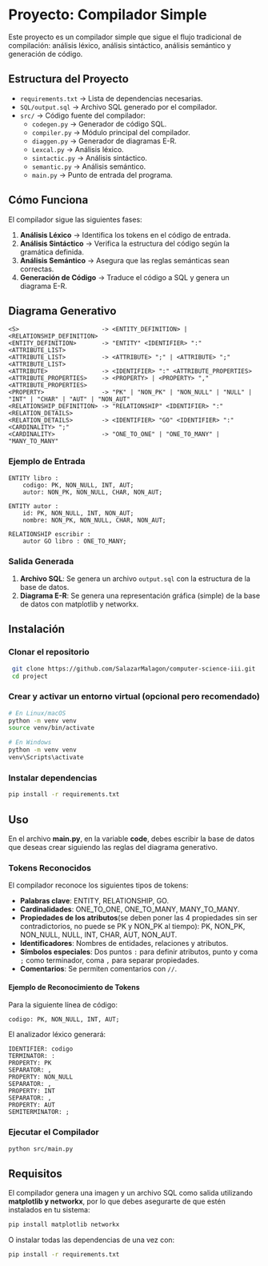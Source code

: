 # Proyecto: Compilador Simple

Este proyecto es un compilador simple que sigue el flujo tradicional de compilación: análisis léxico, análisis sintáctico, análisis semántico y generación de código.

## Estructura del Proyecto

- `requirements.txt` → Lista de dependencias necesarias.
- `SQL/output.sql` → Archivo SQL generado por el compilador.
- `src/` → Código fuente del compilador:
  - `codegen.py` → Generador de código SQL.
  - `compiler.py` → Módulo principal del compilador.
  - `diaggen.py` → Generador de diagramas E-R.
  - `Lexcal.py` → Análisis léxico.
  - `sintactic.py` → Análisis sintáctico.
  - `semantic.py` → Análisis semántico.
  - `main.py` → Punto de entrada del programa.

## Cómo Funciona

El compilador sigue las siguientes fases:
1. **Análisis Léxico** → Identifica los tokens en el código de entrada.
2. **Análisis Sintáctico** → Verifica la estructura del código según la gramática definida.
3. **Análisis Semántico** → Asegura que las reglas semánticas sean correctas.
4. **Generación de Código** → Traduce el código a SQL y genera un diagrama E-R.

## Diagrama Generativo

```
<S>                       -> <ENTITY_DEFINITION> | <RELATIONSHIP_DEFINITION>
<ENTITY_DEFINITION>       -> "ENTITY" <IDENTIFIER> ":" <ATTRIBUTE_LIST>
<ATTRIBUTE_LIST>          -> <ATTRIBUTE> ";" | <ATTRIBUTE> ";" <ATTRIBUTE_LIST>
<ATTRIBUTE>               -> <IDENTIFIER> ":" <ATTRIBUTE_PROPERTIES>
<ATTRIBUTE_PROPERTIES>    -> <PROPERTY> | <PROPERTY> "," <ATTRIBUTE_PROPERTIES>
<PROPERTY>                -> "PK" | "NON_PK" | "NON_NULL" | "NULL" | "INT" | "CHAR" | "AUT" | "NON_AUT"
<RELATIONSHIP_DEFINITION> -> "RELATIONSHIP" <IDENTIFIER> ":" <RELATION_DETAILS>
<RELATION_DETAILS>        -> <IDENTIFIER> "GO" <IDENTIFIER> ":" <CARDINALITY> ";"
<CARDINALITY>             -> "ONE_TO_ONE" | "ONE_TO_MANY" | "MANY_TO_MANY"
```

### Ejemplo de Entrada

```
ENTITY libro :
    codigo: PK, NON_NULL, INT, AUT;
    autor: NON_PK, NON_NULL, CHAR, NON_AUT;

ENTITY autor :
    id: PK, NON_NULL, INT, NON_AUT;
    nombre: NON_PK, NON_NULL, CHAR, NON_AUT;

RELATIONSHIP escribir :
    autor GO libro : ONE_TO_MANY;
```

### Salida Generada

1. **Archivo SQL**: Se genera un archivo `output.sql` con la estructura de la base de datos.
2. **Diagrama E-R**: Se genera una representación gráfica (simple) de la base de datos con matplotlib y networkx.

## Instalación

### Clonar el repositorio
```sh
 git clone https://github.com/SalazarMalagon/computer-science-iii.git
 cd project
```

### Crear y activar un entorno virtual (opcional pero recomendado)
```sh
# En Linux/macOS
python -m venv venv
source venv/bin/activate

# En Windows
python -m venv venv
venv\Scripts\activate
```

### Instalar dependencias
```sh
pip install -r requirements.txt
```

## Uso

En el archivo **main.py**, en la variable **code**, debes escribir la base de datos que deseas crear siguiendo las reglas del diagrama generativo.

### Tokens Reconocidos

El compilador reconoce los siguientes tipos de tokens:
- **Palabras clave**: ENTITY, RELATIONSHIP, GO.
- **Cardinalidades**: ONE_TO_ONE, ONE_TO_MANY, MANY_TO_MANY.
- **Propiedades de los atributos**(se deben poner las 4 propiedades sin ser contradictorios, no puede se PK y NON_PK al tiempo): PK, NON_PK, NON_NULL, NULL, INT, CHAR, AUT, NON_AUT.
- **Identificadores**: Nombres de entidades, relaciones y atributos.
- **Símbolos especiales**: Dos puntos `:` para definir atributos, punto y coma `;` como terminador, coma `,` para separar propiedades.
- **Comentarios**: Se permiten comentarios con `//`.

#### Ejemplo de Reconocimiento de Tokens
Para la siguiente línea de código:
```
codigo: PK, NON_NULL, INT, AUT;
```
El analizador léxico generará:
```
IDENTIFIER: codigo
TERMINATOR: :
PROPERTY: PK
SEPARATOR: ,
PROPERTY: NON_NULL
SEPARATOR: ,
PROPERTY: INT
SEPARATOR: ,
PROPERTY: AUT
SEMITERMINATOR: ;
```

### Ejecutar el Compilador
```sh
python src/main.py
```

## Requisitos

El compilador genera una imagen y un archivo SQL como salida utilizando **matplotlib y networkx**, por lo que debes asegurarte de que estén instalados en tu sistema:
```sh
pip install matplotlib networkx
```
O instalar todas las dependencias de una vez con:
```sh
pip install -r requirements.txt
```

